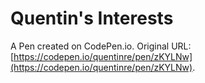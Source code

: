 # Quentin's Interests

A Pen created on CodePen.io. Original URL: [https://codepen.io/quentinre/pen/zKYLNw](https://codepen.io/quentinre/pen/zKYLNw).

